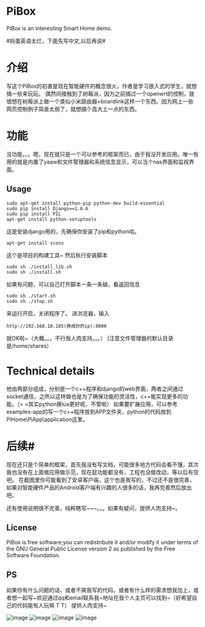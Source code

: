# PiBox #
PiBox is an interesting Smart Home demo.


#妈蛋英语太烂，下面先写中文,以后再说#
# 介绍 #
写这个PiBox的初衷是现在智能硬件的概念很火，作者是学习嵌入式的学生，就想搞一些来玩玩。
偶然间接触到了树莓派，因为之前搞过一个openwrt的控制，就很想在树莓派上做一个类似小米路由器+boardlink这样一个东西。因为网上一些网页控制例子简直太弱了，就想搞个高大上一点的东西。

# 功能 #
没功能。。。嗯，现在就只是一个可以参考的框架而已，由于我没开发应用。唯一有用的就是内置了yaaw和文件管理器和系统信息显示，可以当个nas界面和监视界面。
## Usage ##  
    sudo apt-get install python-pip python-dev build-essential 
    sudo pip install Django==1.6.6
    sudo pip install PIL 
    apt-get install python-setuptools
这是安装django用的，先确保你安装了pip和python哈。

    apt-get install scons
这个是项目的构建工具~
然后执行安装脚本

    sudo sh ./install_lib.sh
    sudo sh ./install.sh
如果有问题，可以自己打开脚本一条一条输，看返回信息

    sudo sh ./start.sh 
    sudo sh ./stop.sh
来运行开启，关闭程序了。
进浏览器，输入

    http://192.168.10.105(换成你的ip):8000
就OK啦~（大概。。。不行我人肉支持。。。）
(注意文件管理器的默认目录是/home/shares）



# Technical details #
他由两部分组成，分别是一个c++程序和django的web界面，两者之间通过socket通信，之所以这样做也是为了确保功能的灵活性，c++能实现更多的功能。（= =其实python换lua更好呢，不管啦）
如果要扩展应用，可以参考examples-app的写一个c++程序放到APP文件夹，python的代码放到PiHome\PiApp\application这里。
# 后续#
现在还只是个简单的框架，首先我没有写文档，可能很多地方代码会看不懂，其次我也没有在上面做应用做示范，现在屁功能都没有，工程也没做改动，等以后有空吧。
在截图里你可能看到了安卓客户端，这个也是我写的，不过还不是很完善，如果对智能硬件产品的Android客户端有兴趣的人很多的话，我再完善然后放出吧。

还有使用说明很不完善，纯粹瞎写~~~。。。如果有疑问，提供人肉支持~。

## License ##
PiBox is free software;you can redistribute it and/or modify it under terms of the GNU General Public License version 2 as published by the Free Software Foundation.

## PS ##
如果你有什么问题的话，或者不爽我写的代码，或者有什么样的需求想我加上，或者想一起写~欢迎通过qq和email联系我~地址在我个人主页可以找到~（好希望自己的代码能有人玩嘛 T T）
提供人肉支持~



![image](http://www.iotwrt.com/jpg/pibox1.jpg)
![image](http://www.iotwrt.com/jpg/pibox2.jpg)
![image](http://www.iotwrt.com/jpg/pibox3.jpg)
![image](http://www.iotwrt.com/jpg/pibox4.png)
